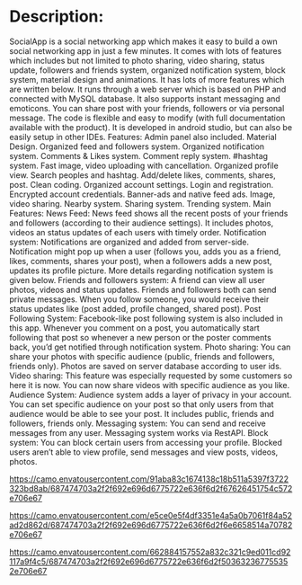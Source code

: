 # Description:
SocialApp is a social networking app which makes it easy to build a own social networking app in just a few minutes. It comes with lots of features which includes but not limited to photo sharing, video sharing, status update, followers and friends system, organized notification system, block system, material design and animations. It has lots of more features which are written below. It runs through a web server which is based on PHP and connected with MySQL database. It also supports instant messaging and emoticons. You can share post with your friends, followers or via personal message. The code is flexible and easy to modify (with full documentation available with the product). It is developed in android studio, but can also be easily setup in other IDEs.
Features:
Admin panel also included.
Material Design.
Organized feed and followers system.
Organized notification system.
Comments & Likes system.
Comment reply system.
#hashtag system.
Fast image, video uploading with cancellation.
Organized profile view.
Search peoples and hashtag.
Add/delete likes, comments, shares, post.
Clean coding.
Organized account settings.
Login and registration.
Encrypted account credentials.
Banner-ads and native feed ads.
Image, video sharing.
Nearby system.
Sharing system.
Trending system.
Main Features:
News Feed: News feed shows all the recent posts of your friends and followers (according to their audience settings). It includes photos, videos an status updates of each users with timely order.
Notification system: Notifications are organized and added from server-side. Notification might pop up when a user (follows you, adds you as a friend, likes, comments, shares your post), when a followers adds a new post, updates its profile picture. More details regarding notification system is given below.
Friends and followers system: A friend can view all user photos, videos and status updates. Friends and followers both can send private messages. When you follow someone, you would receive their status updates like (post added, profile changed, shared post).
Post Following System: Facebook-like post following system is also included in this app. Whenever you comment on a post, you automatically start following that post so whenever a new person or the poster comments back, you’d get notified through notification system.
Photo sharing: You can share your photos with specific audience (public, friends and followers, friends only). Photos are saved on server database according to user ids.
Video sharing: This feature was especially requested by some customers so here it is now. You can now share videos with specific audience as you like.
Audience System: Audience system adds a layer of privacy in your account. You can set specific audience on your post so that only users from that audience would be able to see your post. It includes public, friends and followers, friends only.
Messaging system: You can send and receive messages from any user. Messaging system works via RestAPI.
Block system: You can block certain users from accessing your profile. Blocked users aren’t able to view profile, send messages and view posts, videos, photos.

https://camo.envatousercontent.com/91aba83c1674138c18b511a5397f3722323bd8ab/687474703a2f2f692e696d6775722e636f6d2f67626451754c572e706e67

https://camo.envatousercontent.com/e5ce0e5f4df3351e4a5a0b7061f84a52ad2d862d/687474703a2f2f692e696d6775722e636f6d2f6e6658514a70782e706e67

https://camo.envatousercontent.com/662884157552a832c321c9ed011cd92117a9f4c5/687474703a2f2f692e696d6775722e636f6d2f503632367755352e706e67


